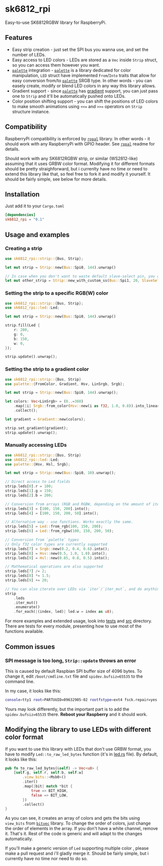 # sk6812_rpi

Easy-to-use SK6812RGBW library for RaspberryPi.

## Features

* Easy strip creation - just set the SPI bus you wanna use, and set the number of LEDs.
* Easy access to LED colors - LEDs are stored as a `Vec` inside `Strip` struct, so you can access them however you want.
* [`palette`](https://crates.io/crates/palette) integration - [`palette`](https://crates.io/crates/palette) is a library dedicated for color manipulation, `LED` struct have implemented `From`/`Into` traits that allow for easy conversion from/to [`palette`](https://crates.io/crates/palette) SRGB type. In other words - you can easely create, modify or blend LED colors in any way this library allows.
* Gradient support - since [`palette`](https://crates.io/crates/palette) has [gradient](https://docs.rs/palette/0.6.1/palette/gradient/struct.Gradient.html) support, you can just pass one to `Strip` and it'll be automatically pushed onto LEDs.
* Color position shifting support - you can shift the positions of LED colors to make smooth animations using `<<=` and `>>=` operators on `Strip` structure instance.

## Compatibility

RaspberryPi compatibility is enforced by [`rppal`](https://crates.io/crates/rppal) library. In other words - it should work with any RaspberryPi with GPIO header. See [`rppal`](https://crates.io/crates/rppal) readme for details.

Should work with any SK6812RGBW strip, or similar (WS2812-like) assuming that it uses GRBW color format. Modifying it for different formats should be pretty straighforward, but i currenlty have no time or need to extend this library like that, so feel free to fork it and modify it yourself. It should be fairly simple, see below for more details.

## Installation

Just add it to your `Cargo.toml`

```toml
[dependencies]
sk6812_rpi = "0.1"
```

## Usage and examples

### Creating a strip

```rust
use sk6812_rpi::strip::{Bus, Strip};

let mut strip = Strip::new(Bus::Spi0, 144).unwrap()

// In case when you don't want to waste default slave-select pin, you can use this method and set it manually
let mut other_strip = Strip::new_with_custom_ss(Bus::Spi1, 20, SlaveSelect::Ss10);
```

### Setting the strip to a specific RGB(W) color

```rust
use sk6812_rpi::strip::{Bus, Strip};
use sk6812_rpi::led::Led;

let mut strip = Strip::new(Bus::Spi0, 144).unwrap()

strip.fill(Led {
    r: 200,
    g: 0,
    b: 150,
    w: 0,
});

strip.update().unwrap();
```

### Setting the strip to a gradient color

```rust
use sk6812_rpi::strip::{Bus, Strip}
use palette::{FromColor, Gradient, Hsv, LinSrgb, Srgb};

let mut strip = Strip::new(Bus::Spi0, 144).unwrap();

let colors: Vec<LinSrgb> = (0..=360)
    .map(|i| Srgb::from_color(Hsv::new(i as f32, 1.0, 0.8)).into_linear())
    .collect();

let gradient = Gradient::new(colors);

strip.set_gradient(gradient);
strip.update().unwrap();
```

### Manually accessing LEDs

```rust
use sk6812_rpi::strip::{Bus, Strip}
use sk6812_rpi::led::Led;
use palette::{Hsv, Hsl, Srgb};

let mut strip = Strip::new(Bus::Spi0, 10).unwrap();

// Direct access to Led fields
strip.leds[0].r = 100;
strip.leds[1].g = 150;
strip.leds[2].b = 200;

// Conversion from arrays (RGB and RGBW, depending on the amount of items)
strip.leds[3] = [100, 150, 200].into();
strip.leds[4] = [100, 150, 200, 50].into();

// Alternative way - use functions. Works exactly the same.
strip.leds[5] = Led::from_rgb(100, 150, 200);
strip.leds[6] = Led::from_rgbw(100, 150, 200, 50);

// Conversion from `palette` types
// Only f32 color types are currently supported
strip.leds[7] = Srgb::new(0.2, 0.4, 0.6).into();
strip.leds[8] = Hsv::new(0.5, 1.0, 1.0).into();
strip.leds[9] = Hsl::new(0.85, 0.8, 0.5).into();

// Mathematical operations are also supported
strip.leds[7] /= 2;
strip.leds[8] *= 1.5;
strip.leds[9] += 20;

// You can also iterate over LEDs via `iter`/`iter_mut`, and do anything else you can do on `Vec`.
strip
    .leds
    .iter_mut()
    .enumerate()
    .for_each(|(index, led)| led.w = index as u8);
```

For more examples and extended usage, look into [tests](./tests) and [src](./src) directory. There are tests for every module, presenting how to use most of the functions available.

## Common issues

### SPI message is too long, `Strip::update` throws an error

This is caused by default Raspbian SPI buffer size of 4096 bytes. To change it, edit `/boot/cmdline.txt` file and `spidev.bufsiz=65535` to the command line.

In my case, it looks like this:

```sh
console=tty1 root=PARTUUID=09632905-02 rootfstype=ext4 fsck.repair=yes spidev.bufsiz=65535 rootwait
```

Yours may look differently, but the important part is to add the `spidev.bufsiz=65535` there. **Reboot your Raspberry** and it should work.

## Modifying the library to use LEDs with different color format

If you want to use this library with LEDs that don't use GRBW format, you have to modify `Led::to_raw_led_bytes` function (it's in [led.rs](./src/led.rs) file). By default, it looks like this:

```rust
pub fn to_raw_led_bytes(&self) -> Vec<u8> {
    [self.g, self.r, self.b, self.w]
        .view_bits::<Msb0>()
        .iter()
        .map(|bit| match *bit {
            true => BIT_HIGH,
            false => BIT_LOW,
        })
        .collect()
}
```

As you can see, it creates an array of colors and gets the bits using `view_bits` from [`bitvec`](https://crates.io/crates/bitvec) library. To change the order of colors, just change the order of elements in the array. If you don't have a white channel, remove it. That's it. Rest of the code is generic and will adapt to the changes automatically.

If you'll make a generic version of `Led` supporting multiple color , please make a pull request and i'll gladly merge it. Should be fairly simple, but i currently have no time nor need to do so.
